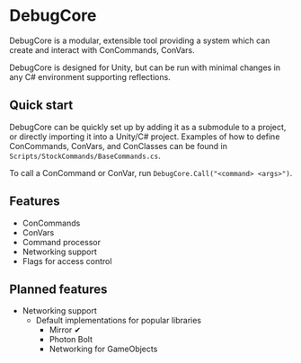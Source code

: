 # DebugCore
DebugCore is a modular, extensible tool providing a system which can create and interact with ConCommands, ConVars.

DebugCore is designed for Unity, but can be run with minimal changes in any C# environment supporting reflections.

## Quick start
DebugCore can be quickly set up by adding it as a submodule to a project, or directly importing it into a Unity/C# project. Examples of how to define ConCommands, ConVars, and ConClasses can be found in `Scripts/StockCommands/BaseCommands.cs`.

To call a ConCommand or ConVar, run `DebugCore.Call("<command> <args>")`.

## Features
- ConCommands
- ConVars
- Command processor
- Networking support
- Flags for access control

## Planned features
- Networking support
    - Default implementations for popular libraries
        - Mirror ✔
        - Photon Bolt
        - Networking for GameObjects
